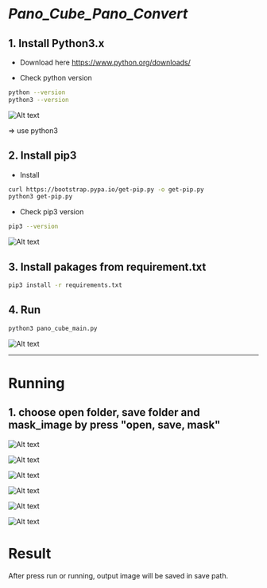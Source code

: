# _Pano_Cube_Pano_Convert_

## 1. Install Python3.x
- Download here
https://www.python.org/downloads/

- Check python version
```sh
python --version
python3 --version
```
![Alt text](https://github.com/Mthanh/Pano_Cube_Pano_Convert/blob/master/assert/python_version.png) 

=> use python3

## 2. Install pip3
- Install
```sh
curl https://bootstrap.pypa.io/get-pip.py -o get-pip.py
python3 get-pip.py
```

- Check pip3 version
```sh
pip3 --version
```

![Alt text](https://github.com/Mthanh/Pano_Cube_Pano_Convert/blob/master/assert/pip_version.png) 

## 3. Install pakages from requirement.txt 
```sh
pip3 install -r requirements.txt
```

## 4. Run
```sh
python3 pano_cube_main.py
```
![Alt text](https://github.com/Mthanh/Pano_Cube_Pano_Convert/blob/master/assert/mode1_window.png) 


------------------

# Running

## 1. choose open folder, save folder and mask_image by press "open, save, mask"

![Alt text](https://github.com/Mthanh/Pano_Cube_Pano_Convert/blob/master/assert/mode1_click.png) 

![Alt text](https://github.com/Mthanh/Pano_Cube_Pano_Convert/blob/master/assert/mode1_result.png) 

![Alt text](https://github.com/Mthanh/Pano_Cube_Pano_Convert/blob/master/assert/mode1_cube_mode.png)

![Alt text](https://github.com/Mthanh/Pano_Cube_Pano_Convert/blob/master/assert/mode1_cube_only.png) 

![Alt text](https://github.com/Mthanh/Pano_Cube_Pano_Convert/blob/master/assert/mode2_click.png) 

![Alt text](https://github.com/Mthanh/Pano_Cube_Pano_Convert/blob/master/assert/mode2_result.png) 

# Result

After press run or running, output image will be saved in save path.



